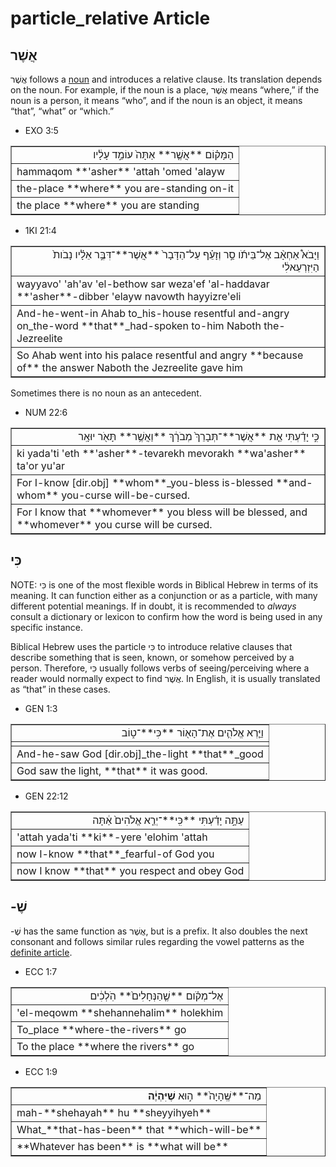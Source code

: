 # particle_relative Article
## אֲשֶׁר 

אֲשֶׁר follows a [noun](https://git.door43.org/Door43/en-uhg/src/master/content/noun/02.md) and introduces a relative clause. Its translation depends on the noun. For example, if the noun is a place, אֲשֶׁר means “where,” if the noun is a person, it means “who”, and if the noun is an object, it means “that”, “what” or “which.”

* EXO 3:5
<table border="1" class="docutils">
<colgroup>
<col width="100%" />
</colgroup>
<tbody valign="top">
<tr class="row-odd" align="right"><td>הַמָּק֗וֹם **אֲשֶׁ֤ר** אַתָּה֙ עוֹמֵ֣ד עָלָ֔יו</td>
</tr>
<tr class="row-even"><td>hammaqom **'asher** 'attah 'omed 'alayw</td>
</tr>
<tr class="row-odd"><td>the-place **where** you are-standing on-it</td>
</tr>
<tr class="row-even"><td>the place **where** you are standing</td>
</tr>
</tbody>
</table>

* 1KI 21:4
<table border="1" class="docutils">
<colgroup>
<col width="100%" />
</colgroup>
<tbody valign="top">
<tr class="row-odd" align="right"><td>וַיָּבֹא֩ אַחְאָ֨ב אֶל־בֵּיתֹ֜ו סַ֣ר וְזָעֵ֗ף עַל־הַדָּבָר֙ **אֲשֶׁר**־דִּבֶּ֣ר אֵלָ֗יו נָבֹות֙ הַיִּזְרְעֵאלִ֔י</td>
</tr>
<tr class="row-even"><td>wayyavo' 'ah'av 'el-bethow sar weza'ef 'al-haddavar **'asher**-dibber 'elayw navowth hayyizre'eli</td>
</tr>
<tr class="row-odd"><td>And-he-went-in Ahab to_his-house resentful and-angry on_the-word **that**_had-spoken to-him Naboth the-Jezreelite</td>
</tr>
<tr class="row-even"><td>So Ahab went into his palace resentful and angry **because of** the answer Naboth the Jezreelite gave him</td>
</tr>
</tbody>
</table>

Sometimes there is no noun as an antecedent.

* NUM 22:6
<table border="1" class="docutils">
<colgroup>
<col width="100%" />
</colgroup>
<tbody valign="top">
<tr class="row-odd" align="right"><td>כִּ֣י יָדַ֗עְתִּי אֵ֤ת **אֲשֶׁר**־תְּבָרֵךְ֙ מְבֹרָ֔ךְ **וַאֲשֶׁ֥ר** תָּאֹ֖ר יוּאָֽר</td>
</tr>
<tr class="row-even"><td>ki yada'ti 'eth **'asher**-tevarekh mevorakh **wa'asher** ta'or yu'ar</td>
</tr>
<tr class="row-odd"><td>For I-know [dir.obj] **whom**_you-bless is-blessed **and-whom** you-curse will-be-cursed.</td>
</tr>
<tr class="row-even"><td>For I know that **whomever** you bless will be blessed, and **whomever** you curse will be cursed.</td>
</tr>
</tbody>
</table>

## כִּי
NOTE: כִּי is one of the most flexible words in Biblical Hebrew in terms of its meaning. It can function either as a conjunction or as a particle, with many different potential meanings. If in doubt, it is recommended to *always* consult a dictionary or lexicon to confirm how the word is being used in any specific instance. 

Biblical Hebrew uses the particle כִּי to introduce relative clauses that describe something that is seen, known, or somehow perceived by a person. Therefore, כִּי usually follows verbs of seeing/perceiving where a reader would normally expect to find אֲשֶׁר. In English, it is usually translated as “that” in these cases.

* GEN 1:3
<table border="1" class="docutils">
<colgroup>
<col width="100%" />
</colgroup>
<tbody valign="top">
<tr class="row-odd" align="right"><td>וַיַּ֧רְא אֱלֹהִ֛ים אֶת־הָא֖וֹר **כִּי**־ט֑וֹב</td>
</tr>
<tr class="row-even"><td></td>
</tr>
<tr class="row-odd"><td>And-he-saw God [dir.obj]_the-light **that**_good</td>
</tr>
<tr class="row-even"><td>God saw the light, **that** it was good.</td>
</tr>
</tbody>
</table>

* GEN 22:12
<table border="1" class="docutils">
<colgroup>
<col width="100%" />
</colgroup>
<tbody valign="top">
<tr class="row-odd" align="right"><td>עַתָּ֣ה יָדַ֗עְתִּי **כִּֽי**־יְרֵ֤א אֱלֹהִים֙ אַ֔תָּה</td>
</tr>
<tr class="row-even"><td>'attah yada'ti **ki**-yere 'elohim 'attah</td>
</tr>
<tr class="row-odd"><td>now I-know **that**_fearful-of God you</td>
</tr>
<tr class="row-even"><td>now I know **that** you respect and obey God </td>
</tr>
</tbody>
</table>

## -שֶׁ
-שֶׁ has the same function as אֲשֶׁר, but is a prefix. It also doubles the next consonant and follows similar rules regarding the vowel patterns as the [definite article](https://git.door43.org/Door43/en-uhg/src/master/content/particle_definite_article/02.md).

* ECC 1:7
<table border="1" class="docutils">
<colgroup>
<col width="100%" />
</colgroup>
<tbody valign="top">
<tr class="row-odd" align="right"><td>אֶל־מְקֹ֗ום **שֶׁ֤הַנְּחָלִים֙** הֹֽלְכִ֔ים</td>
</tr>
<tr class="row-even"><td>'el-meqowm **shehannehalim** holekhim</td>
</tr>
<tr class="row-odd"><td>To_place **where-the-rivers** go</td>
</tr>
<tr class="row-even"><td>To the place **where the rivers** go</td>
</tr>
</tbody>
</table>

* ECC 1:9
<table border="1" class="docutils">
<colgroup>
<col width="100%" />
</colgroup>
<tbody valign="top">
<tr class="row-odd" align="right"><td>מַה־**שֶּֽׁהָיָה֙** ה֣וּא <b>שֶׁיִּהְיֶ֔ה</b></td>
</tr>
<tr class="row-even"><td>mah-**shehayah** hu **sheyyihyeh**</td>
</tr>
<tr class="row-odd"><td>What_**that-has-been** that **which-will-be**</td>
</tr>
<tr class="row-even"><td>**Whatever has been** is **what will be**</td>
</tr>
</tbody>
</table>